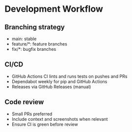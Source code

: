 # Development Workflow

## Branching strategy
- main: stable
- feature/*: feature branches
- fix/*: bugfix branches

## CI/CD
- GitHub Actions CI lints and runs tests on pushes and PRs
- Dependabot weekly for pip and GitHub Actions
- Releases via GitHub Releases (manual)

## Code review
- Small PRs preferred
- Include context and screenshots when relevant
- Ensure CI is green before review
